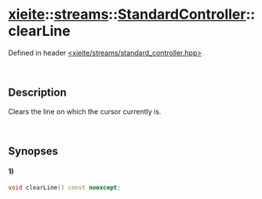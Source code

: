 # [xieite](../../../../../xieite.md)\:\:[streams](../../../../../streams.md)\:\:[StandardController](../../../standard_controller.md)\:\:clearLine
Defined in header [<xieite/streams/standard_controller.hpp>](../../../../../../include/xieite/streams/standard_controller.hpp)

&nbsp;

## Description
Clears the line on which the cursor currently is.

&nbsp;

## Synopses
#### 1)
```cpp
void clearLine() const noexcept;
```
